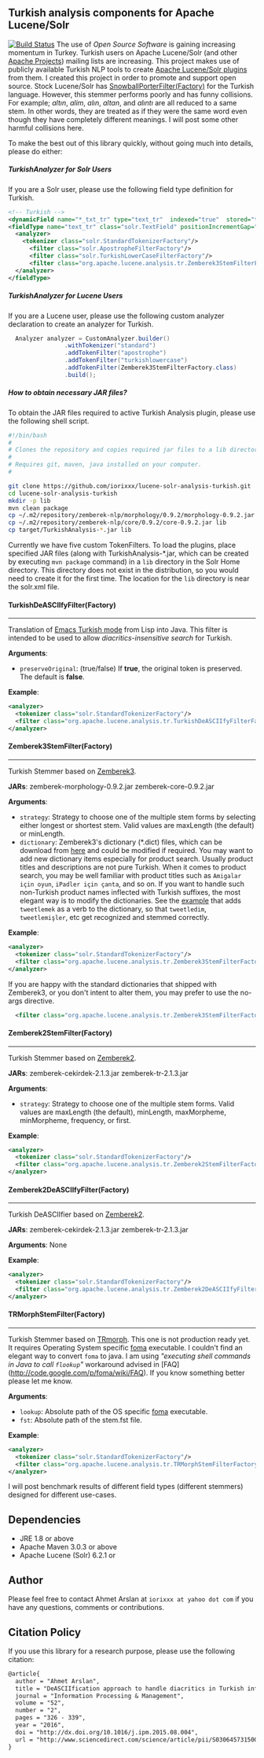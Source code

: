 ## Turkish analysis components for Apache Lucene/Solr
[![Build Status](https://travis-ci.org/iorixxx/lucene-solr-analysis-turkish.svg?branch=master)](https://travis-ci.org/iorixxx/lucene-solr-analysis-turkish)
The use of *Open Source Software* is gaining increasing momentum in Turkey.
Turkish users on Apache Lucene/Solr (and other [Apache Projects](https://projects.apache.org/projects.html)) mailing lists are increasing.
This project makes use of publicly available Turkish NLP tools to create [Apache Lucene/Solr plugins](https://cwiki.apache.org/confluence/display/solr/Solr+Plugins) from them.
I created this project in order to promote and support open source.
Stock Lucene/Solr has [SnowballPorterFilter(Factory)](https://cwiki.apache.org/confluence/display/solr/Language+Analysis#LanguageAnalysis-Turkish) for the Turkish language.
However, this stemmer performs poorly and has funny collisions.
For example; *altın*, *alim*, *alın*, *altan*, and *alıntı* are all reduced to a same stem.
In other words, they are treated as if they were the same word even though they have completely different meanings.
I will post some other harmful collisions here.

To make the best out of this library quickly, without going much into details, please do either:

##### TurkishAnalyzer for Solr Users
If you are a Solr user, please use the following field type definition for Turkish.
``` xml
<!-- Turkish -->
<dynamicField name="*_txt_tr" type="text_tr"  indexed="true"  stored="true"/>
<fieldType name="text_tr" class="solr.TextField" positionIncrementGap="100">
  <analyzer> 
    <tokenizer class="solr.StandardTokenizerFactory"/>
      <filter class="solr.ApostropheFilterFactory"/>
      <filter class="solr.TurkishLowerCaseFilterFactory"/>
      <filter class="org.apache.lucene.analysis.tr.Zemberek3StemFilterFactory"/>
  </analyzer>
</fieldType>
```

##### TurkishAnalyzer for Lucene Users
If you are a Lucene user, please use the following custom analyzer declaration to create an analyzer for Turkish.
```java
  Analyzer analyzer = CustomAnalyzer.builder()
                .withTokenizer("standard")
                .addTokenFilter("apostrophe")
                .addTokenFilter("turkishlowercase")
                .addTokenFilter(Zemberek3StemFilterFactory.class)
                .build();
```

##### How to obtain necessary JAR files?
To obtain the JAR files required to active Turkish Analysis plugin, please use the following shell script.
```sh
#!/bin/bash
#
# Clones the repository and copies required jar files to a lib directory
#
# Requires git, maven, java installed on your computer.
#

git clone https://github.com/iorixxx/lucene-solr-analysis-turkish.git
cd lucene-solr-analysis-turkish
mkdir -p lib
mvn clean package
cp ~/.m2/repository/zemberek-nlp/morphology/0.9.2/morphology-0.9.2.jar lib
cp ~/.m2/repository/zemberek-nlp/core/0.9.2/core-0.9.2.jar lib
cp target/TurkishAnalysis-*.jar lib
```

Currently we have five custom TokenFilters.
To load the plugins, place specified JAR files (along with TurkishAnalysis-*.jar, which can be created by executing `mvn package` command) in a `lib` directory in the Solr Home directory.
This directory does not exist in the distribution, so you would need to create it for the first time. 
The location for the `lib` directory is near the solr.xml file.
#### TurkishDeASCIIfyFilter(Factory)
___
Translation of [Emacs Turkish mode](http://www.denizyuret.com/2006/11/emacs-turkish-mode.html) from Lisp into Java.
This filter is intended to be used to allow *diacritics-insensitive search* for Turkish.

**Arguments**:
  * `preserveOriginal`: (true/false) If **true**, the original token is preserved. The default is **false**.

**Example**:
``` xml
<analyzer>
  <tokenizer class="solr.StandardTokenizerFactory"/>
  <filter class="org.apache.lucene.analysis.tr.TurkishDeASCIIfyFilterFactory" preserveOriginal="false"/>
</analyzer>
 ```

#### Zemberek3StemFilter(Factory)
___
Turkish Stemmer based on [Zemberek3](https://github.com/ahmetaa/zemberek-nlp).

**JARs**: zemberek-morphology-0.9.2.jar zemberek-core-0.9.2.jar

**Arguments**:
  * `strategy`: Strategy to choose one of the multiple stem forms by selecting either longest or shortest stem. Valid values are maxLength (the default) or minLength.
  * `dictionary`: Zemberek3's dictionary (*.dict) files, which can be download from [here](https://github.com/ahmetaa/zemberek-nlp/tree/master/morphology/src/main/resources/tr) and could be modified if required.
  You may want to add new dictionary items especially for product search. Usually product titles and descriptions are not pure Turkish. 
  When it comes to product search, you may be well familiar with product titles such as `Amigalar için oyun`, `iPadler için çanta`, and so on.
  If you want to handle such non-Turkish product names inflected with Turkish suffixes, the most elegant way is to modify the dictionaries.
  See the [example](https://github.com/ahmetaa/turkish-nlp-examples/blob/master/src/main/java/morphology/AddNewDictionaryItem.java) that adds `tweetlemek` as a verb to the dictionary, so that `tweetledim`, `tweetlemişler`, etc get recognized and stemmed correctly.   

**Example**:
``` xml
<analyzer>
  <tokenizer class="solr.StandardTokenizerFactory"/>
  <filter class="org.apache.lucene.analysis.tr.Zemberek3StemFilterFactory" strategy="maxLength" dictionary="tr/master-dictionary.dict,tr/secondary-dictionary.dict,tr/non-tdk.dict,tr/proper.dict"/>
</analyzer>
```

  If you are happy with the standard dictionaries that shipped with Zemberek3, or you don't intent to alter them, you may prefer to use the no-args directive.
``` xml
  <filter class="org.apache.lucene.analysis.tr.Zemberek3StemFilterFactory"/>
```

#### Zemberek2StemFilter(Factory)
___
Turkish Stemmer based on [Zemberek2](https://code.google.com/p/zemberek/).

**JARs**: zemberek-cekirdek-2.1.3.jar zemberek-tr-2.1.3.jar

**Arguments**:
  * `strategy`: Strategy to choose one of the multiple stem forms. Valid values are maxLength (the default), minLength, maxMorpheme, minMorpheme, frequency, or first.
  
**Example**:
``` xml
<analyzer>
  <tokenizer class="solr.StandardTokenizerFactory"/>
  <filter class="org.apache.lucene.analysis.tr.Zemberek2StemFilterFactory" strategy="minMorpheme"/>
</analyzer>
```

#### Zemberek2DeASCIIfyFilter(Factory)
___
Turkish DeASCIIfier based on [Zemberek2](https://code.google.com/p/zemberek/).

**JARs**: zemberek-cekirdek-2.1.3.jar zemberek-tr-2.1.3.jar

**Arguments**: None

**Example**:
``` xml
<analyzer>
  <tokenizer class="solr.StandardTokenizerFactory"/>
  <filter class="org.apache.lucene.analysis.tr.Zemberek2DeASCIIfyFilterFactory"/>   
</analyzer>
```

#### TRMorphStemFilter(Factory)
___
Turkish Stemmer based on [TRmorph](https://github.com/coltekin/TRmorph).
This one is not production ready yet.
It requires Operating System specific [foma](https://code.google.com/p/foma/) executable.
I couldn't find an elegant way to convert `foma` to java.
I am using *"executing shell commands in Java to call `flookup`"* workaround advised in [FAQ] (http://code.google.com/p/foma/wiki/FAQ).
If you know something better please let me know.

**Arguments**:
  * `lookup`: Absolute path of the OS specific [foma](https://code.google.com/p/foma/) executable.
  * `fst`: Absolute path of the stem.fst file.

**Example**:
``` xml
<analyzer>
  <tokenizer class="solr.StandardTokenizerFactory"/>
  <filter class="org.apache.lucene.analysis.tr.TRMorphStemFilterFactory" lookup="/Applications/foma/flookup" fst="/Volumes/datadisk/Desktop/TRmorph-master/stem.fst" />
</analyzer>
```

I will post benchmark results of different field types (different stemmers) designed for different use-cases.

## Dependencies
* JRE 1.8 or above
* Apache Maven 3.0.3 or above
* Apache Lucene (Solr) 6.2.1 or 

## Author
Please feel free to contact Ahmet Arslan at `iorixxx at yahoo dot com` if you have any questions, comments or contributions.

## Citation Policy
If you use this library for a research purpose, please use the following citation:

``` tex
@article{
  author = "Ahmet Arslan",
  title = "DeASCIIfication approach to handle diacritics in Turkish information retrieval",
  journal = "Information Processing & Management",
  volume = "52",
  number = "2",
  pages = "326 - 339",
  year = "2016",
  doi = "http://dx.doi.org/10.1016/j.ipm.2015.08.004",
  url = "http://www.sciencedirect.com/science/article/pii/S0306457315001053"
}
```
